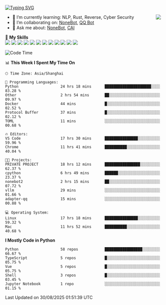 [![Typing SVG](https://readme-typing-svg.herokuapp.com?size=25&duration=2500&color=8C43EA&vCenter=true&width=200&height=40&lines=Hi+there+%F0%9F%91%8B%F0%9F%8F%BB;I'm+yanyongyu)](https://git.io/typing-svg)

<a href="#">
  <img align="right" src="https://github-readme-stats.vercel.app/api?username=yanyongyu&count_private=true&show_icons=true&bg_color=15,f2f7fd,E0EAFC" />
</a>

- 🌱 I’m currently learning: NLP, Rust, Reverse, Cyber Security
- 👯 I’m collaborating on: [NoneBot](https://github.com/nonebot), [QQ Bot](https://github.com/Mrs4s/go-cqhttp)
- 💬 Ask me about: [NoneBot](https://github.com/nonebot), [CAI](https://github.com/cscs181/CAI)

🌟 **My Skills**  
![](https://img.shields.io/badge/-Python-3e74a2?style=flat-square&logo=Python&logoColor=fff)
![](https://img.shields.io/badge/-TypeScript-3178C6?style=flat-square&logo=TypeScript&logoColor=fff)
![](https://img.shields.io/badge/-Vue-4fc08d?style=flat-square&logo=Vue.js&logoColor=fff)
![](https://img.shields.io/badge/-React-2d98ce?style=flat-square&logo=React&logoColor=fff)
![](https://img.shields.io/badge/-FastAPI-009688?style=flat-square&logo=FastAPI&logoColor=fff)
![](https://img.shields.io/badge/-Linux-000000?style=flat-square&logo=Linux&logoColor=fff)
![](https://img.shields.io/badge/-Docker-2496ED?style=flat-square&logo=Docker&logoColor=fff)
![](https://img.shields.io/badge/-Kubernetes-326CE5?style=flat-square&logo=Kubernetes&logoColor=fff)
![](https://img.shields.io/badge/-GitHub%20Actions-2088FF?style=flat-square&logo=GitHubActions&logoColor=fff)
![](https://img.shields.io/badge/-PostgreSQL-4169E1?style=flat-square&logo=PostgreSQL&logoColor=fff)
![](https://img.shields.io/badge/-Redis-DC382D?style=flat-square&logo=Redis&logoColor=fff)
![](https://img.shields.io/badge/-MongoDB-47A248?style=flat-square&logo=MongoDB&logoColor=fff)

<!--START_SECTION:waka-->
![Code Time](http://img.shields.io/badge/Code%20Time-7%2C933%20hrs%2047%20mins-blue)

📊 **This Week I Spent My Time On** 

```text
🕑︎ Time Zone: Asia/Shanghai

💬 Programming Languages: 
Python                   24 hrs 18 mins      █████████████████████░░░░   83.28 % 
Other                    2 hrs 54 mins       ██░░░░░░░░░░░░░░░░░░░░░░░   09.97 % 
Docker                   44 mins             █░░░░░░░░░░░░░░░░░░░░░░░░   02.52 % 
Protocol Buffer          37 mins             █░░░░░░░░░░░░░░░░░░░░░░░░   02.12 % 
TOML                     11 mins             ░░░░░░░░░░░░░░░░░░░░░░░░░   00.68 % 

🔥 Editors: 
VS Code                  17 hrs 30 mins      ███████████████░░░░░░░░░░   59.96 % 
Chrome                   11 hrs 41 mins      ██████████░░░░░░░░░░░░░░░   40.04 % 

🐱‍💻 Projects: 
PRIVATE PROJECT          18 hrs 12 mins      ████████████████░░░░░░░░░   62.37 % 
cpython                  6 hrs 49 mins       ██████░░░░░░░░░░░░░░░░░░░   23.37 % 
nonebot2                 2 hrs 15 mins       ██░░░░░░░░░░░░░░░░░░░░░░░   07.72 % 
vllm                     29 mins             ░░░░░░░░░░░░░░░░░░░░░░░░░   01.66 % 
adapter-qq               15 mins             ░░░░░░░░░░░░░░░░░░░░░░░░░   00.88 % 

💻 Operating System: 
Linux                    17 hrs 18 mins      ███████████████░░░░░░░░░░   59.32 % 
Mac                      11 hrs 52 mins      ██████████░░░░░░░░░░░░░░░   40.68 % 
```

**I Mostly Code in Python** 

```text
Python                   58 repos            █████████████████░░░░░░░░   66.67 % 
TypeScript               5 repos             █░░░░░░░░░░░░░░░░░░░░░░░░   05.75 % 
Vue                      5 repos             █░░░░░░░░░░░░░░░░░░░░░░░░   05.75 % 
Shell                    3 repos             █░░░░░░░░░░░░░░░░░░░░░░░░   03.45 % 
Jupyter Notebook         1 repo              ░░░░░░░░░░░░░░░░░░░░░░░░░   01.15 % 
```




 Last Updated on 30/08/2025 01:51:39 UTC
<!--END_SECTION:waka-->
